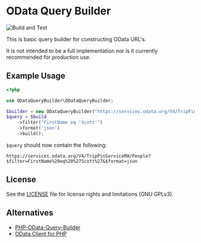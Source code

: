 # OData Query Builder
 
![Build and Test](https://github.com/Geraint/odata-query-builder/actions/workflows/build-and-test.yml/badge.svg)

This is basic query builder for constructing OData URL's.

It is not intended to be a full implementation nor is it currently recommended for production use.

## Example Usage

```php
<?php

use ODataQueryBuilder\ODataQueryBuilder;

$builder = new ODataQueryBuilder("https://services.odata.org/V4/TripPinServiceRW/", 'People');
$query = $build
    ->filter("FirstName eq 'Scott'")
    ->format('json')
    ->build();
```
    
`$query` should now contain the following:

```
https://services.odata.org/V4/TripPinServiceRW/People?$filter=FirstName%20eq%20%27Scott%27&$format=json
```

## License

See the [LICENSE](LICENSE.md) file for license rights and limitations (GNU GPLv3).

## Alternatives

- [PHP-OData-Query-Builder](https://github.com/rob893/PHP-OData-Query-Builder)
- [OData Client for PHP](https://github.com/saintsystems/odata-client-php)
